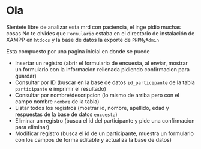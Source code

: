# Ola
Sientete libre de analizar esta mrd con paciencia, el inge pidio muchas cosas
No te olvides que `Formulario` estaba en el directorio de instalación de XAMPP en `htdocs`
y la base de datos la exporte de `PHPMyAdmin`

Esta compuesto por una pagina inicial en donde se puede
- Insertar un registro (abrir el formulario de encuesta, al enviar, mostrar un formulario con la informacion rellenada pidiendo confirmacion para guardar)
- Consultar por ID (buscar en la base de datos `id_participante` de la tabla `participante` e imprimir el resultado)
- Consultar por nombre/descripcion (lo mismo de arriba pero con el campo nombre `nombre` de la tabla)
- Listar todos los registros (mostrar id, nombre, apellido, edad y respuestas de la base de datos `encuesta`)
- Eliminar un registro (busca el id del participante y pide una confirmacion para eliminar)
- Modificar registro (busca el id de un participante, muestra un formulario con los campos de forma editable y actualiza la base de datos)
